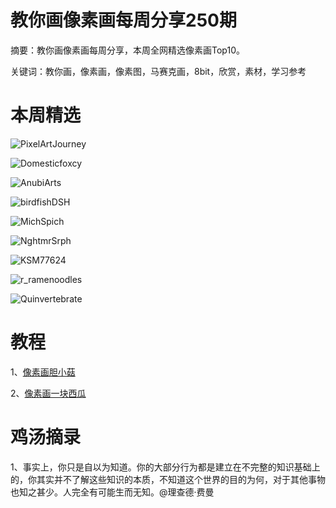 # 教你画像素画每周分享250期


  摘要：教你画像素画每周分享，本周全网精选像素画Top10。

  关键词：教你画，像素画，像素图，马赛克画，8bit，欣赏，素材，学习参考

# 本周精选

![PixelArtJourney](https://pbs.twimg.com/media/F43Rpi2bQAAfyGG?format=png&name=medium)

![Domesticfoxcy](https://pbs.twimg.com/media/F45Fb5HbEAACH_U?format=png&name=medium)

![AnubiArts](https://pbs.twimg.com/media/F43KQIxW8AAT4TY?format=png&name=medium)

![birdfishDSH](https://pbs.twimg.com/media/F47pM5kbMAA5ZjL?format=png&name=900x900)

![MichSpich](https://pbs.twimg.com/media/F484P3PbQAAV-bs?format=png&name=medium)

![NghtmrSrph](https://pbs.twimg.com/media/F48mMB_WkAAVNfL?format=png&name=medium)

![KSM77624](https://pbs.twimg.com/media/F49HZvnaEAAJF5X?format=png&name=900x900)

![r_ramenoodles](https://pbs.twimg.com/media/F453P6PW4AAMwwG?format=png&name=medium)

![Quinvertebrate](https://pbs.twimg.com/media/F438zDXWEAASem9?format=png&name=medium)

# 教程

1、[像素画胆小菇](https://mp.weixin.qq.com/s/q-ipzRY9_Tw121dOSJoySg)

2、[像素画一块西瓜](https://mp.weixin.qq.com/s/SC4V6HnaYGm0pji8JFxX3Q)


# 鸡汤摘录

1、事实上，你只是自以为知道。你的大部分行为都是建立在不完整的知识基础上的，你其实并不了解这些知识的本质，不知道这个世界的目的为何，对于其他事物也知之甚少。人完全有可能生而无知。@理查德·费曼
